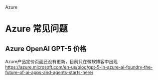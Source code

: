 Azure
# Azure 常见问题
## Azure OpenAI GPT-5 价格

Azure产品定价页面还没有更新，目前只在微软博客中出现
https://azure.microsoft.com/en-us/blog/gpt-5-in-azure-ai-foundry-the-future-of-ai-apps-and-agents-starts-here/

